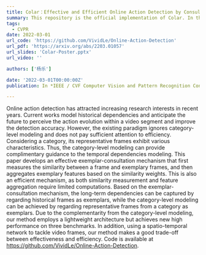 ```yaml
---
title: Colar：Effective and Efficient Online Action Detection by Consulting Exemplars
summary: This repository is the official implementation of Colar. In this work, we study the online action detection and develop an effective and efficient exemplar-consultation mechanism. Paper from arXiv.
tags:
  - CVPR
date: 2022-03-01
url_code: 'https://github.com/VividLe/Online-Action-Detection'
url_pdf: 'https://arxiv.org/abs/2203.01057'
url_slides: 'Colar-Poster.pptx'
url_video: ''

authors: ['杨乐']

date: '2022-03-01T00:00:00Z'
publication: In *IEEE / CVF Computer Vision and Pattern Recognition Conference*

---
```


Online action detection has attracted increasing research interests in recent years. Current works model historical dependencies and anticipate the future to perceive the action evolution within a video segment and improve the detection accuracy. However, the existing paradigm ignores category-level modeling and does not pay sufficient attention to efficiency. Considering a category, its representative frames exhibit various characteristics. Thus, the category-level modeling can provide complimentary guidance to the temporal dependencies modeling. This paper develops an effective exemplar-consultation mechanism that first measures the similarity between a frame and exemplary frames, and then aggregates exemplary features based on the similarity weights. This is also an efficient mechanism, as both similarity measurement and feature aggregation require limited computations. Based on the exemplar-consultation mechanism, the long-term dependencies can be captured by regarding historical frames as exemplars, while the category-level modeling can be achieved by regarding representative frames from a category as exemplars. Due to the complementarity from the category-level modeling, our method employs a lightweight architecture but achieves new high performance on three benchmarks. In addition, using a spatio-temporal network to tackle video frames, our method makes a good trade-off between effectiveness and efficiency. Code is available at https://github.com/VividLe/Online-Action-Detection.
